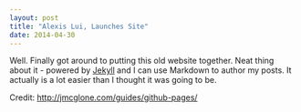 ```yaml
---
layout: post
title: "Alexis Lui, Launches Site"
date: 2014-04-30
---
```


Well. Finally got around to putting this old website together. Neat thing about it - powered by [Jekyll](http://jekyllrb.com) and I can use Markdown to author my posts. It actually is a lot easier than I thought it was going to be.

Credit: http://jmcglone.com/guides/github-pages/
